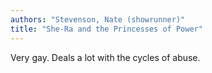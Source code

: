 ```yaml
---
authors: "Stevenson, Nate (showrunner)"
title: "She-Ra and the Princesses of Power"
---
```


Very gay.
Deals a lot with the cycles of abuse.